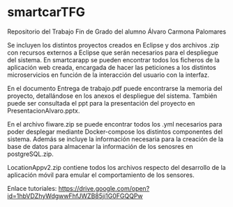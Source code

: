 # smartcarTFG
Repositorio del Trabajo Fin de Grado del alumno Álvaro Carmona Palomares 

Se incluyen los distintos proyectos creados en Eclipse y dos archivos .zip con recursos externos a Eclipse que serán necesarios para el despliegue del sistema. En smartcarapp se pueden encontrar todos los ficheros de la aplicación web creada, encargada de hacer las peticiones a los distintos microservicios en función de la interacción del usuario con la interfaz.

En el documento Entrega de trabajo.pdf puede encontrarse la memoria del proyecto, detallándose en los anexos el despliegue del sistema. También puede ser consultada el ppt para la presentación del proyecto en PresentacionAlvaro.pptx.

En el archivo fiware.zip se puede encontrar todos los .yml necesarios para poder desplegar mediante Docker-compose los distintos componentes del sistema. Además se incluye la información necesaria para la creación de la base de datos para almacenar la información de los senosres en postgreSQL.zip.

LocationAppv2.zip contiene todos los archivos respecto del desarrollo de la aplicación móvil para emular el comportamiento de los sensores.


Enlace tutoriales: https://drive.google.com/open?id=1hbVDZhyWdgwwFhfJWZB85ji1G0FGQQPw



